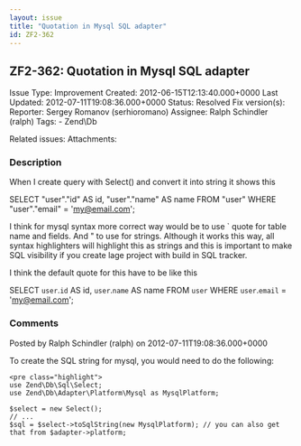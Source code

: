 ```yaml
---
layout: issue
title: "Quotation in Mysql SQL adapter"
id: ZF2-362
---
```


ZF2-362: Quotation in Mysql SQL adapter
---------------------------------------

 Issue Type: Improvement Created: 2012-06-15T12:13:40.000+0000 Last Updated: 2012-07-11T19:08:36.000+0000 Status: Resolved Fix version(s): 
 Reporter:  Sergey Romanov (serhioromano)  Assignee:  Ralph Schindler (ralph)  Tags: - Zend\\Db
 
 Related issues: 
 Attachments: 
### Description

When I create query with Select() and convert it into string it shows this

SELECT "user"."id" AS id, "user"."name" AS name FROM "user" WHERE "user"."email" = 'my@email.com';

I think for mysql syntax more correct way would be to use ` quote for table name and fields. And " to use for strings. Although it works this way, all syntax highlighters will highlight this as strings and this is important to make SQL visibility if you create lage project with build in SQL tracker.

I think the default quote for this have to be like this

SELECT `user`.`id` AS id, `user`.`name` AS name FROM `user` WHERE `user`.`email` = 'my@email.com';

 

 

### Comments

Posted by Ralph Schindler (ralph) on 2012-07-11T19:08:36.000+0000

To create the SQL string for mysql, you would need to do the following:

 
    <pre class="highlight">
    use Zend\Db\Sql\Select;
    use Zend\Db\Adapter\Platform\Mysql as MysqlPlatform;
    
    $select = new Select();
    // ...
    $sql = $select->toSqlString(new MysqlPlatform); // you can also get that from $adapter->platform;


 

 